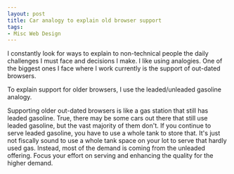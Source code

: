```yaml
---
layout: post
title: Car analogy to explain old browser support
tags:
- Misc Web Design
---
```


I constantly look for ways to explain to non-technical people the daily challenges I must face and decisions I make.  I like using analogies.  One of the biggest ones I face where I work currently is the support of out-dated browsers. 

To explain support for older browsers, I use the leaded/unleaded gasoline analogy.

Supporting older out-dated browsers is like a gas station that still has leaded gasoline.  True, there may be some cars out there that still use leaded gasoline, but the vast majority of them don't.  If you continue to serve leaded gasoline, you have to use a whole tank to store that.  It's just not fiscally sound to use a whole tank space on your lot to serve that hardly used gas.  Instead, most of the demand is coming from the unleaded offering.  Focus your effort on serving and enhancing the quality for the higher demand.
